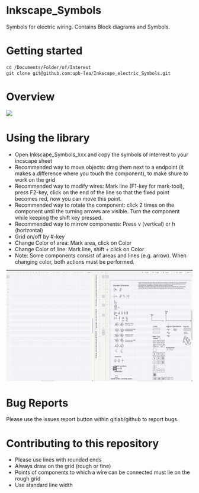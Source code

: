 # Inkscape_Symbols
Symbols for electric wiring. Contains Block diagrams and Symbols.
# Getting started
```
cd /Documents/Folder/of/Interest   
git clone git@github.com:upb-lea/Inkscape_electric_Symbols.git
```

# Overview
![](/Sorces/Overview.png)

# Using the library
* Open Inkscape_Symbols_xxx and copy the symbols of interrest to your incscape sheet
* Recommended way to move objects: drag them next to a endpoint (it makes a difference where you touch the component), to make shure to work on the grid
* Recommended way to modify wires: Mark line (F1-key for mark-tool), press F2-key, click on the end of the line so that the fixed point becomes red, now you can move this point.     
* Recommended way to rotate the component: click 2 times on the component until the turning arrows are visible. Turn the component while keeping the shift key pressed.     
* Recommended way to mirrow components: Press v (vertical) or h (horizontal)
* Grid on/off by #-key
* Change Color of area: Mark area, click on Color
* Change Color of line: Mark line, shift + click on Color
* Note: Some components consist of areas and lines (e.g. arrow). When changing color, both actions must be performed.

![Alt Text](/Sources/Using_Symbols.gif)


# Bug Reports
Please use the issues report button within gitlab/github to report bugs.

# Contributing to this repository
* Please use lines with rounded ends
* Always draw on the grid (rough or fine)
* Points of components to which a wire can be connected must lie on the rough grid
* Use standard line width




